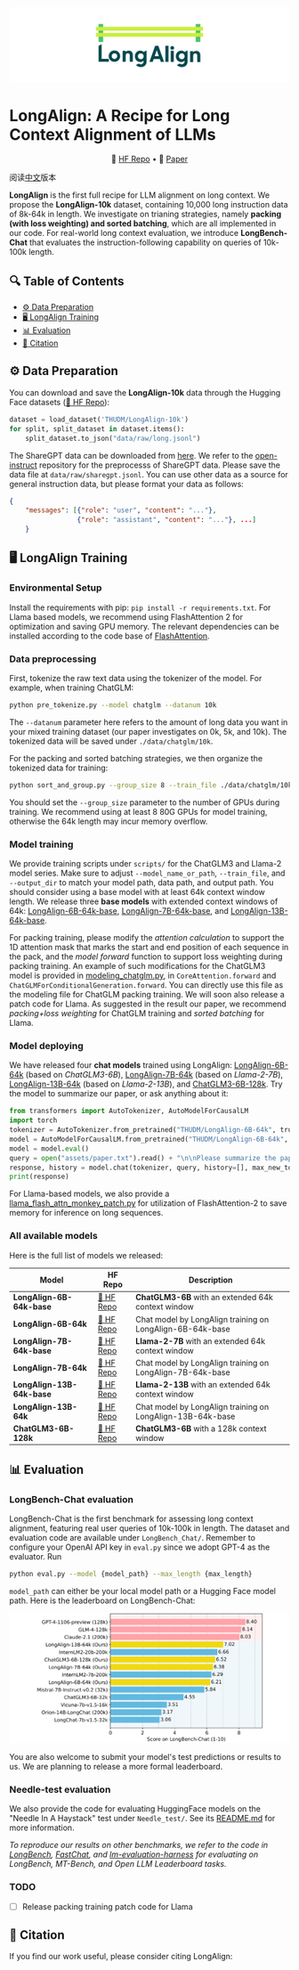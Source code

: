 ![](assets/LongAlign-logo.gif)
# LongAlign: A Recipe for Long Context Alignment of LLMs

<p align="center">
    🤗 <a href="https://huggingface.co/datasets/THUDM/LongAlign-10k" target="_blank">HF Repo</a> • 📃 <a href="https://arxiv.org/" target="_blank">Paper</a>
</p>

阅读[中文](README_zh.md)版本

**LongAlign** is the first full recipe for LLM alignment on long context. We propose the **LongAlign-10k** dataset, containing 10,000 long instruction data of 8k-64k in length. We investigate on trianing strategies, namely **packing (with loss weighting) and sorted batching**, which are all implemented in our code. For real-world long context evaluation, we introduce **LongBench-Chat** that evaluates the instruction-following capability on queries of 10k-100k length.

## 🔍 Table of Contents
- [⚙️ Data Preparation](#data-preparation)
- [🖥️ LongAlign Training](#longalign-training)
- [📊 Evaluation](#longbench-chat-evaluation)
- [📝 Citation](#citation)

<a name="data-preparation"></a>
## ⚙️ Data Preparation

You can download and save the **LongAlign-10k** data through the Hugging Face datasets ([🤗 HF Repo](https://huggingface.co/datasets/THUDM/LongAlign-10k)):
```python
dataset = load_dataset('THUDM/LongAlign-10k')
for split, split_dataset in dataset.items():
    split_dataset.to_json("data/raw/long.jsonl")
```
The ShareGPT data can be downloaded from [here](https://huggingface.co/datasets/anon8231489123/ShareGPT_Vicuna_unfiltered/tree/main/HTML_cleaned_raw_dataset). We refer to the [open-instruct](https://github.com/allenai/open-instruct) repository for the preprocesss of ShareGPT data. Please save the data file at `data/raw/sharegpt.jsonl`. You can use other data as a source for general instruction data, but please format your data as follows: 
```json
{
    "messages": [{"role": "user", "content": "..."}, 
                 {"role": "assistant", "content": "..."}, ...]
    }
```

<a name="longalign-training"></a>
## 🖥️ LongAlign Training

### Environmental Setup
Install the requirements with pip: `pip install -r requirements.txt`. For Llama based models, we recommend using FlashAttention 2 for optimization and saving GPU memory. The relevant dependencies can be installed according to the code base of [FlashAttention](https://github.com/Dao-AILab/flash-attention).

### Data preprocessing

First, tokenize the raw text data using the tokenizer of the model. For example, when training ChatGLM:
```bash
python pre_tokenize.py --model chatglm --datanum 10k
```
The `--datanum` parameter here refers to the amount of long data you want in your mixed training dataset (our paper investigates on 0k, 5k, and 10k). The tokenized data will be saved under `./data/chatglm/10k`.

For the packing and sorted batching strategies, we then organize the tokenized data for training:
```bash
python sort_and_group.py --group_size 8 --train_file ./data/chatglm/10k
```
You should set the `--group_size` parameter to the number of GPUs during training. We recommend using at least 8 80G GPUs for model training, otherwise the 64k length may incur memory overflow.

### Model training

We provide training scripts under `scripts/` for the ChatGLM3 and Llama-2 model series. Make sure to adjust `--model_name_or_path`, `--train_file`, and `--output_dir` to match your model path, data path, and output path. You should consider using a base model with at least 64k context window length. We release three **base models** with extended context windows of 64k: [LongAlign-6B-64k-base](https://huggingface.co/THUDM/LongAlign-6B-64k-base), [LongAlign-7B-64k-base](https://huggingface.co/THUDM/LongAlign-7B-64k-base), and [LongAlign-13B-64k-base](https://huggingface.co/THUDM/LongAlign-13B-64k-base).

For packing training, please modify the *attention calculation* to support the 1D attention mask that marks the start and end position of each sequence in the pack, and the *model forward* function to support loss weighting during packing training. An example of such modifications for the ChatGLM3 model is provided in [modeling_chatglm.py](https://github.com/THUDM/LongAlign/blob/main/modeling_chatglm.py), in `CoreAttention.forward` and `ChatGLMForConditionalGeneration.forward`. You can directly use this file as the modeling file for ChatGLM packing training. We will soon also release a patch code for Llama. As suggested in the result our paper, we recommend *packing+loss weighting* for ChatGLM training and *sorted batching* for Llama.

### Model deploying
We have released four **chat models** trained using LongAlign: [LongAlign-6B-64k](https://huggingface.co/THUDM/LongAlign-6B-64k) (based on *ChatGLM3-6B*), [LongAlign-7B-64k](https://huggingface.co/THUDM/LongAlign-7B-64k) (based on *Llama-2-7B*), [LongAlign-13B-64k](https://huggingface.co/THUDM/LongAlign-13B-64k) (based on *Llama-2-13B*), and [ChatGLM3-6B-128k](https://huggingface.co/THUDM/chatglm3-6b-128k). Try the model to summarize our paper, or ask anything about it:
```python
from transformers import AutoTokenizer, AutoModelForCausalLM
import torch
tokenizer = AutoTokenizer.from_pretrained("THUDM/LongAlign-6B-64k", trust_remote_code=True)
model = AutoModelForCausalLM.from_pretrained("THUDM/LongAlign-6B-64k", torch_dtype=torch.bfloat16, trust_remote_code=True, device_map="auto")
model = model.eval()
query = open("assets/paper.txt").read() + "\n\nPlease summarize the paper."
response, history = model.chat(tokenizer, query, history=[], max_new_tokens=512, temperature=1)
print(response)
```
For Llama-based models, we also provide a [llama_flash_attn_monkey_patch.py](https://github.com/THUDM/LongAlign/blob/main/LongBench_Chat/llama_flash_attn_monkey_patch.py) for utilization of FlashAttention-2 to save memory for inference on long sequences.

### All available models

Here is the full list of models we released:

|Model|HF Repo|Description|
|---|---|---|
|**LongAlign-6B-64k-base**| [🤗 HF Repo](https://huggingface.co/THUDM/LongAlign-6B-64k-base) | **ChatGLM3-6B** with an extended 64k context window |
|**LongAlign-6B-64k**| [🤗 HF Repo](https://huggingface.co/THUDM/LongAlign-6B-64k) | Chat model by LongAlign training on LongAlign-6B-64k-base|
|**LongAlign-7B-64k-base**| [🤗 HF Repo](https://huggingface.co/THUDM/LongAlign-7B-64k-base) | **Llama-2-7B** with an extended 64k context window |
|**LongAlign-7B-64k**| [🤗 HF Repo](https://huggingface.co/THUDM/LongAlign-7B-64k) | Chat model by LongAlign training on LongAlign-7B-64k-base|
|**LongAlign-13B-64k-base**| [🤗 HF Repo](https://huggingface.co/THUDM/LongAlign-13B-64k-base) | **Llama-2-13B** with an extended 64k context window |
|**LongAlign-13B-64k**| [🤗 HF Repo](https://huggingface.co/THUDM/LongAlign-13B-64k) | Chat model by LongAlign training on LongAlign-13B-64k-base|
|**ChatGLM3-6B-128k**| [🤗 HF Repo](https://huggingface.co/THUDM/chatglm3-6b-128k) | **ChatGLM3-6B** with a 128k context window|

<a name="longbench-chat-evaluation"></a>
## 📊 Evaluation

### LongBench-Chat evaluation
LongBench-Chat is the first benchmark for assessing long context alignment, featuring real user queries of 10k-100k in length. The dataset and evaluation code are available under `LongBench_Chat/`. Remember to configure your OpenAI API key in `eval.py` since we adopt GPT-4 as the evaluator. Run
```bash
python eval.py --model {model_path} --max_length {max_length}
```
`model_path` can either be your local model path or a Hugging Face model path. Here is the leaderboard on LongBench-Chat:

![](assets/leaderboard.png)

You are also welcome to submit your model's test predictions or results to us. We are planning to release a more formal leaderboard.

### Needle-test evaluation
We also provide the code for evaluating HuggingFace models on the "Needle In A Haystack" test under `Needle_test/`. See its [README.md](https://github.com/THUDM/LongAlign/blob/main/Needle_test/README.md) for more information.

*To reproduce our results on other benchmarks, we refer to the code in [LongBench](https://github.com/THUDM/LongBench), [FastChat](https://github.com/lm-sys/FastChat/tree/main/fastchat/llm_judge), and [lm-evaluation-harness](https://github.com/EleutherAI/lm-evaluation-harness) for evaluating on LongBench, MT-Bench, and Open LLM Leaderboard tasks.*

### TODO
- [ ] Release packing training patch code for Llama

<a name="citation"></a>
## 📝 Citation

If you find our work useful, please consider citing LongAlign:

```

```
